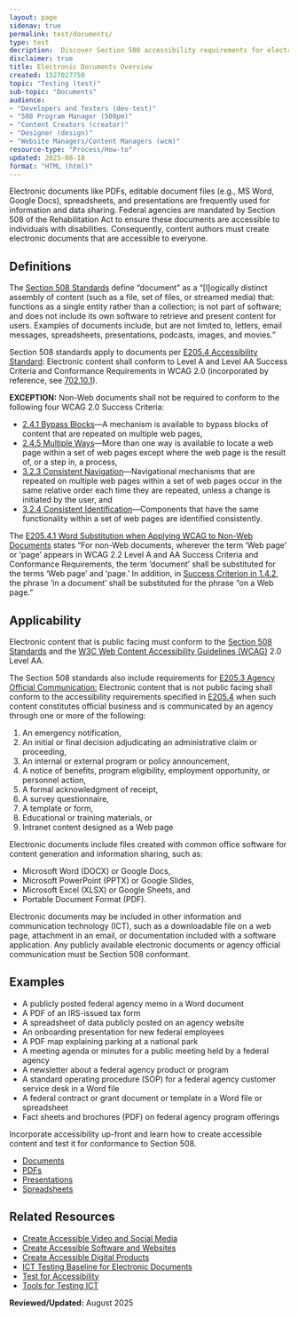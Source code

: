 ```yaml
---
layout: page
sidenav: true
permalink: test/documents/
type: test
decription:  Discover Section 508 accessibility requirements for electronic documents like PDFs, Word, Excel, and PowerPoint, ensuring federal content is usable by all  
disclaimer: true
title: Electronic Documents Overview
created: 1527027750
topic: "Testing (test)"
sub-topic: "Documents"
audience:
- "Developers and Testers (dev-test)"
- "508 Program Manager (508pm)"
- "Content Creators (creator)"
- "Designer (design)"
- "Website Managers/Content Managers (wcm)"
resource-type: "Process/How-to"
updated: 2025-08-18
format: "HTML (html)"
---
```

Electronic documents like PDFs, editable document files (e.g., MS Word, Google Docs), spreadsheets, and presentations are frequently used for information and data sharing. Federal agencies are mandated by Section 508 of the Rehabilitation Act to ensure these documents are accessible to individuals with disabilities. Consequently, content authors must create electronic documents that are accessible to everyone.

## Definitions

The <a href="https://www.access-board.gov/ict/#E103-definitions" target="_blank" class="usa-link--external">Section 508 Standards</a> define “document” as a “\[l\]ogically distinct assembly of content (such as a file, set of files, or streamed media) that: functions as a single entity rather than a collection; is not part of software; and does not include its own software to retrieve and present content for users. Examples of documents include, but are not limited to, letters, email messages, spreadsheets, presentations, podcasts, images, and movies.”

Section 508 standards apply to documents per <a href="https://ictbaseline.access-board.gov/document-baselines/#e2054-accessibility-standard" target="_blank" class="usa-link--external"> E205.4 Accessibility Standard</a>: Electronic content shall conform to Level A and Level AA Success Criteria and Conformance Requirements in WCAG 2.0 (incorporated by reference, see <a href="https://www.access-board.gov/ict/#702.10.1" target="_blank" class="usa-link--external">702.10.1</a>).

**EXCEPTION:** Non-Web documents shall not be required to conform to the following four WCAG 2.0 Success Criteria:

<ul>
<li><a href="https://www.w3.org/WAI/WCAG22/quickref/?versions=2.0&currentsidebar=%23col_overview&levels=aaa#bypass-blocks" target="_blank" class="usa-link--external">2.4.1 Bypass Blocks</a>—A mechanism is available to bypass blocks of content that are repeated on multiple web pages,</li>  
<li><a href="https://www.w3.org/WAI/WCAG22/quickref/?versions=2.0&currentsidebar=%23col_overview&levels=aaa#multiple-ways" target="_blank" class="usa-link--external">2.4.5 Multiple Ways</a>—More than one way is available to locate a web page within a set of web pages except where the web page is the result of, or a step in, a process,</li> 
<li><a href="https://www.w3.org/WAI/WCAG22/quickref/?versions=2.0&currentsidebar=%23col_overview&levels=aaa#consistent-navigation" target="_blank" class="usa-link--external">3.2.3 Consistent Navigation</a>—Navigational mechanisms that are repeated on multiple web pages within a set of web pages occur in the same relative order each time they are repeated, unless a change is initiated by the user, and </li> 
<li><a href="https://www.w3.org/WAI/WCAG22/quickref/?versions=2.0&currentsidebar=%23col_overview&levels=aaa#consistent-identification" target="_blank" class="usa-link--external">3.2.4 Consistent Identification</a>—Components that have the same functionality within a set of web pages are identified consistently.</li></ul> 

The <a href="https://www.access-board.gov/ict/#E205.4.1" target="_blank" class="usa-link--external">E205.4.1 Word Substitution when Applying WCAG to Non-Web Documents</a> states “For non-Web documents, wherever the term ‘Web page’ or ‘page’ appears in WCAG 2.2 Level A and AA Success Criteria and Conformance Requirements, the term ‘document’ shall be substituted for the terms ‘Web page’ and ‘page.’ In addition, in <a href="https://www.w3.org/WAI/WCAG22/quickref/?versions=2.0&currentsidebar=%23col_overview&levels=aaa&showtechniques=324#audio-control" target="_blank" class="usa-link--external">Success Criterion in 1.4.2</a>, the phrase ‘in a document’ shall be substituted for the phrase “on a Web page.”

## Applicability

Electronic content that is public facing must conform to the <a href="https://www.access-board.gov/guidelines-and-standards/communications-and-it/about-the-ict-refresh/final-rule/text-of-the-standards-and-guidelines" target="_blank" class="usa-link--external">Section 508 Standards</a> and the <a href="http://www.w3.org/WAI/intro/wcag.php" target="_blank" class="usa-link--external">W3C Web Content Accessibility Guidelines (WCAG)</a> 2.0 Level AA.

The Section 508 standards also include requirements for <a href="https://ictbaseline.access-board.gov/document-baselines/#e2053-agency-official-communication" target="_blank" class="usa-link--external">E205.3 Agency Official Communication:</a> Electronic content that is not public facing shall conform to the accessibility requirements specified in <a href="https://ictbaseline.access-board.gov/document-baselines/#e2054-accessibility-standard" target="_blank" class="usa-link--external">E205.4</a> when such content constitutes official business and is communicated by an agency through one or more of the following:

1. An emergency notification,  
2. An initial or final decision adjudicating an administrative claim or proceeding,  
3. An internal or external program or policy announcement,  
4. A notice of benefits, program eligibility, employment opportunity, or personnel action,  
5. A formal acknowledgment of receipt,  
6. A survey questionnaire,  
7. A template or form,  
8. Educational or training materials, or  
9. Intranet content designed as a Web page

Electronic documents include files created with common office software for content generation and information sharing, such as:

* Microsoft Word (DOCX) or Google Docs,  
* Microsoft PowerPoint (PPTX) or Google Slides,  
* Microsoft Excel (XLSX) or Google Sheets, and  
* Portable Document Format (PDF).

<div class="border-base radius-lg border-1px padding-1 bg-primary-lighter" style="margin-top: 1.0em;"><p>Electronic documents may be included in other information and communication technology (ICT), such as a downloadable file on a web page, attachment in an email, or documentation included with a software application. Any publicly available electronic documents or agency official communication must be Section 508 conformant.</p></div>

## Examples

* A publicly posted federal agency memo in a Word document  
* A PDF of an IRS-issued tax form  
* A spreadsheet of data publicly posted on an agency website  
* An onboarding presentation for new federal employees  
* A PDF map explaining parking at a national park  
* A meeting agenda or minutes for a public meeting held by a federal agency  
* A newsletter about a federal agency product or program  
* A standard operating procedure (SOP) for a federal agency customer service desk in a Word file  
* A federal contract or grant document or template in a Word file or spreadsheet  
* Fact sheets and brochures (PDF) on federal agency program offerings


Incorporate accessibility up-front and learn how to create accessible content and test it for conformance to Section 508.

  * [Documents][2]
  * [PDFs][3]
  * [Presentations][4]
  * [Spreadsheets][5]

## Related Resources

  * [Create Accessible Video and Social Media][6]
  * [Create Accessible Software and Websites][7]
  * [Create Accessible Digital Products][8]
  * <a href="https://ictbaseline.access-board.gov/document-baselines/" target="_blank" class="usa-link--external">ICT Testing Baseline for Electronic Documents</a>
  * [Test for Accessibility][9]
  * [Tools for Testing ICT]({{site.baseurl}}/tools/tools-for-testing-ict/)



**Reviewed/Updated:** August 2025

 [2]: {{site.baseurl}}/create/documents/authoring-guides/
 [3]: {{site.baseurl}}/create/pdfs/authoring-guides/
 [4]: {{site.baseurl}}/create/presentations/authoring-guides/
 [5]: {{site.baseurl}}/create/spreadsheets/authoring-guides/
 [6]: {{site.baseurl}}/create/video-social
 [7]: {{site.baseurl}}/create/software-websites
 [8]: {{site.baseurl}}/create
 [9]: {{site.baseurl}}/test
 [10]: {{site.baseurl}}/test/about-testing-tools